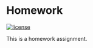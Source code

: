# Homework
[![license](https://img.shields.io/badge/license-Apache%202.0-black)](https://github.com/JoanaArapi/Homework/blob/main/LICENSE)

This is a homework assignment.
